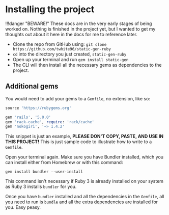 # Installing the project

!!!danger "BEWARE!"
    These docs are in the very early stages of being worked on. Nothing is finished in the project yet, but I wanted to get my thoughts out about it here in the docs for me to reference later.


- Clone the repo from GitHub using: `git clone https://github.com/twhite96/static-gen-ruby`
- `cd` into the directory you just created, `static-gen-ruby`
- Open up your terminal and run `gem install static-gen`
- The CLI will then install all the necessary gems as dependencies to the project.

## Additional gems

You would need to add your gems to a `Gemfile`, no extension, like so:


```rb
source 'https://rubygems.org'

gem 'rails', '5.0.0'
gem 'rack-cache', require: 'rack/cache'
gem 'nokogiri', '~> 1.4.2'
```

This snippet is just an example, **PLEASE DON'T COPY, PASTE, AND USE IN THIS PROJECT!** This is just sample code to illustrate how to write to a `Gemfile`.

Open your terminal again. Make sure you have Bundler installed, which you can install either from Homebrew or with this command:

`gem install bundler --user-install`

This command isn't necessary if Ruby 3 is already installed on your system as Ruby 3 installs `bundler` for you.

Once you have `bundler` installed and all the dependencies in the `Gemfile`, all you need to run is `bundle` and all the extra dependencies are installed for you. Easy peasy.

